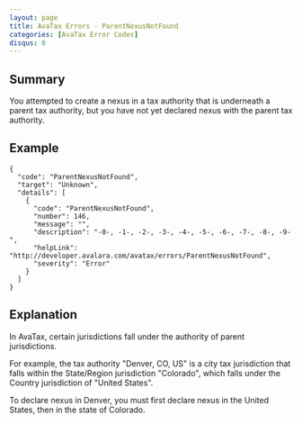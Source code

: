 ```yaml
---
layout: page
title: AvaTax Errors - ParentNexusNotFound
categories: [AvaTax Error Codes]
disqus: 0
---
```


## Summary

You attempted to create a nexus in a tax authority that is underneath a parent tax authority, but you have not yet declared nexus with the parent tax authority.

## Example

    {
      "code": "ParentNexusNotFound",
      "target": "Unknown",
      "details": [
        {
          "code": "ParentNexusNotFound",
          "number": 146,
          "message": "",
          "description": "-0-, -1-, -2-, -3-, -4-, -5-, -6-, -7-, -8-, -9-",
          "helpLink": "http://developer.avalara.com/avatax/errors/ParentNexusNotFound",
          "severity": "Error"
        }
      ]
    }

## Explanation

In AvaTax, certain jurisdictions fall under the authority of parent jurisdictions.  

For example, the tax authority "Denver, CO, US" is a city tax jurisdiction that falls within the State/Region jurisdiction "Colorado", which falls under the Country jurisdiction of "United States".

To declare nexus in Denver, you must first declare nexus in the United States, then in the state of Colorado.
